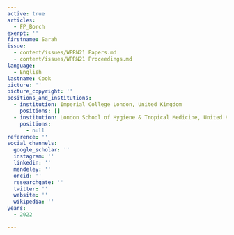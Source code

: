 ```yaml
---
active: true
articles:
  - FP_Borch
exerpt: ''
firstname: Sarah
issue:
  - content/issues/WPRN21 Papers.md
  - content/issues/WPRN21 Proceedings.md
language:
  - English
lastname: Cook
picture: ''
picture_copyright: ''
positions_and_institutions:
  - institution: Imperial College London, United Kingdom
    positions: []
  - institution: London School of Hygiene & Tropical Medicine, United Kingdom
    positions:
      - null
reference: ''
social_channels:
  google_scholar: ''
  instagram: ''
  linkedin: ''
  mendeley: ''
  orcid: ''
  researchgate: ''
  twitter: ''
  website: ''
  wikipedia: ''
years:
  - 2022

---
```

